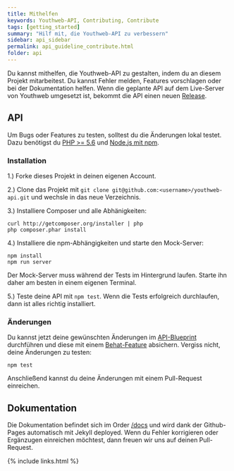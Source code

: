 ```yaml
---
title: Mithelfen
keywords: Youthweb-API, Contributing, Contribute
tags: [getting_started]
summary: "Hilf mit, die Youthweb-API zu verbessern"
sidebar: api_sidebar
permalink: api_guideline_contribute.html
folder: api
---
```


Du kannst mithelfen, die Youthweb-API zu gestalten, indem du an diesem Projekt mitarbeitest. Du kannst Fehler melden, Features vorschlagen oder bei der Dokumentation helfen. Wenn die geplante API auf dem Live-Server von Youthweb umgesetzt ist, bekommt die API einen neuen [Release](https://github.com/youthweb/youthweb-api/releases).

## API

Um Bugs oder Features zu testen, solltest du die Änderungen lokal testet. Dazu benötigst du [PHP >= 5.6](http://php.net/) und [Node.js mit npm](https://nodejs.org/de/download/).

### Installation

1.) Forke dieses Projekt in deinen eigenen Account.

2.) Clone das Projekt mit ```git clone git@github.com:<username>/youthweb-api.git``` und wechsle in das neue Verzeichnis.

3.) Installiere Composer und alle Abhänigkeiten:

  ```
  curl http://getcomposer.org/installer | php
  php composer.phar install
  ```

4.) Installiere die npm-Abhängigkeiten und starte den Mock-Server:

  ```
  npm install
  npm run server
  ```

Der Mock-Server muss während der Tests im Hintergrund laufen. Starte ihn daher am besten in einem eigenen Terminal.

5.) Teste deine API mit ```npm test```. Wenn die Tests erfolgreich durchlaufen, dann ist alles richtig installiert.

### Änderungen

Du kannst jetzt deine gewünschten Änderungen im [API-Blueprint](apiary.apib) durchführen und diese mit einem [Behat-Feature](features/apiblueprint) absichern. Vergiss nicht, deine Änderungen zu testen:

```
npm test
```

Anschließend kannst du deine Änderungen mit einem Pull-Request einreichen.

## Dokumentation

Die Dokumentation befindet sich im Order [/docs](https://github.com/youthweb/youthweb-api/tree/master/docs) und wird dank der Github-Pages automatisch mit Jekyll deployed. Wenn du Fehler korrigieren oder Ergänzugen einreichen möchtest, dann freuen wir uns auf deinen Pull-Request.

{% include links.html %}
